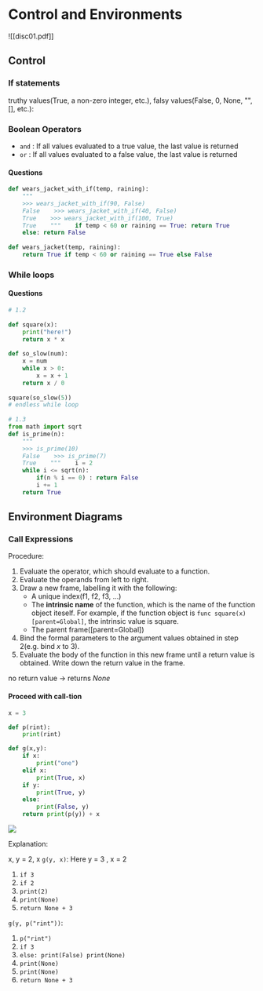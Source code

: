 # Control and Environments
![[disc01.pdf]]

## Control
### If statements
truthy values(True, a non-zero integer, etc.), falsy values(False, 0, None, "", [], etc.): 

### Boolean Operators
+ `and` : If all values evaluated to a true value, the last value is returned
+ `or` : If all values evaluated to a false value, the last value is returned

#### Questions
```python
def wears_jacket_with_if(temp, raining):  
    """  
    >>> wears_jacket_with_if(90, False)  
    False    >>> wears_jacket_with_if(40, False)  
    True    >>> wears_jacket_with_if(100, True)  
    True    """    if temp < 60 or raining == True: return True  
    else: return False  
  
def wears_jacket(temp, raining):  
    return True if temp < 60 or raining == True else False
```

### While loops
#### Questions
```python
# 1.2  
  
def square(x):  
    print("here!")  
    return x * x  
  
def so_slow(num):  
    x = num  
    while x > 0:  
        x = x + 1  
    return x / 0  
  
square(so_slow(5))  
# endless while loop  
  
# 1.3  
from math import sqrt  
def is_prime(n):  
    """  
    >>> is_prime(10)  
    False    >>> is_prime(7)  
    True    """    i = 2  
    while i <= sqrt(n):  
        if(n % i == 0) : return False  
        i += 1  
    return True
```

## Environment Diagrams
### Call Expressions
Procedure:
1. Evaluate the operator, which should evaluate to a function.
2. Evaluate the operands from left to right.
3. Draw a new frame, labelling it with the following:
	+ A unique index(f1, f2, f3, ...)
	+ The **intrinsic name** of the function, which is the name of the function object iteself. For example, if the function object is `func square(x)[parent=Global]`, the intrinsic value is square.
	+ The parent frame([parent=Global])
4. Bind the formal parameters to the argument values obtained in step 2(e.g. bind $x$ to  3).
5. Evaluate the body of the function in this new frame until a return value is obtained. Write down the return value in the frame.

 no return value -> returns $None$

#### Proceed with call-tion
```python
x = 3

def p(rint):
	print(rint)

def g(x,y):
	if x:
		print("one")
	elif x:
		print(True, x)
	if y:
		print(True, y)
	else:
		print(False, y)
	return print(p(y)) + x
```

![](https://cdn.jsdelivr.net/gh/YikunHan42/Image-Host/202205031527178.png)

Explanation:

x, y = 2, x
`g(y, x)`:
Here y = 3 , x = 2
1. `if 3`
2. `if 2`
3. `print(2)`
4. `print(None)`
5. `return None + 3`

`g(y, p("rint"))`:
1. `p("rint")`
2. `if 3`
3. `else: print(False) print(None)`
4. `print(None)`
5. `print(None)`
6. `return None + 3`